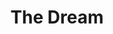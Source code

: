 ---
path: "/tanith/"
name: "Tanith"
title: "The Dream"
story: "Ever since Tanith Martinez was a young girl she wanted to fly. Fast forward twenty years and Tanith is soaring the skies of the Western Slope in her own Cessna 182, operating and instructing out of one of the highest elevation airports in Colorado. An accomplished pilot, business owner, and mom, Tanith is the real-deal embodiment of “if you can dream it, you can do it”. Navigating through the mountain peaks at 10,000 ft with her daughter Atlee in the co-pilot seat, Tanith has made her childhood dream come true."
homePageImage: ../images/tanith.jpg
videoSourceURL: "https://player.vimeo.com/external/290418685.hd.mp4?s=99f0b6cf825c9b541b261c7c3a0c8aa297a5677c&profile_id=175"
videoImage: ../images/tanith-video-image.jpg
backgroundImage: ../images/tanith-story-bg.jpg
---